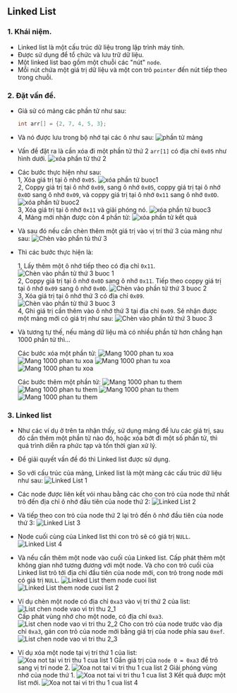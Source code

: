 ## Linked List

### 1.  Khái niệm.

-   Linked list là một cấu trúc dữ liệu trong lập trình máy tính.
-   Được sử dụng để tổ chức và lưu trữ dữ liệu.
-   Một linked list bao gồm một chuỗi các "nút" `node`.
-   Mỗi nút chứa một giá trị dữ liệu và một con trỏ `pointer` đến nút tiếp theo trong chuỗi.

### 2.  Đặt vấn đề.

-   Giả sử có mảng các phần tử như sau:
    ```C
    int arr[] = {2, 7, 4, 5, 3};
    ```
-   Và nó được lưu trong bộ nhớ tại các ô như sau:
    ![phần tử mảng](https://github.com/phuongpham1216/advanced_C/blob/main/Bai10_Linked_List/Practice/Slide/arr_1.jpg)

-   Vấn đề đặt ra là cần xóa đi một phần tử thứ 2 ` arr[1] ` có địa chỉ `0x05` như hình dưới.
    ![xóa phần tử thứ 2](https://github.com/phuongpham1216/advanced_C/blob/main/Bai10_Linked_List/Practice/Slide/XoaPhanTuThu2_arr.jpg)
-   Các bước thực hiện như sau:  
    1,  Xóa giá trị tại ô nhớ `0x05`.
        ![xóa phần tử buoc1](https://github.com/phuongpham1216/advanced_C/blob/main/Bai10_Linked_List/Practice/Slide/XoaPhanTuThu2_Buoc1.jpg)  
    2,  Coppy giá trị tại ô nhớ `0x09`, sang ô nhớ `0x05`, coppy giá trị tại ô nhớ `0x0D` sang ô nhớ `0x09`, và coppy giá trị tại ô nhớ `0x11` sang ô nhớ `0x0D`.
        ![xóa phần tử buoc2](https://github.com/phuongpham1216/advanced_C/blob/main/Bai10_Linked_List/Practice/Slide/XoaPhanTuThu2_Buoc2.jpg)  
    3,  Xóa giá trị tại ô nhớ `0x11` và giải phóng nó.
        ![xóa phần tử buoc3](https://github.com/phuongpham1216/advanced_C/blob/main/Bai10_Linked_List/Practice/Slide/XoaPhanTuThu2_Buoc3.jpg)  
    4,  Mảng mới nhận được còn 4 phần tử:
        ![xóa phần tử kết quả](https://github.com/phuongpham1216/advanced_C/blob/main/Bai10_Linked_List/Practice/Slide/XoaPhanTuThu2_KetQua.jpg)

-   Và sau đó nếu cần chèn thêm một giá trị vào vị trí thứ 3 của mảng như sau:
    ![Chèn vào phẩn tủ thứ 3](https://github.com/phuongpham1216/advanced_C/blob/main/Bai10_Linked_List/Practice/Slide/ChenVaoPhanTuThu3.jpg)  
-   Thì các bước thực hiện là:

    1,  Lấy thêm một ô nhớ tiếp theo có địa chỉ `0x11`.
        ![Chèn vào phần tử thứ 3 buoc 1](https://github.com/phuongpham1216/advanced_C/blob/main/Bai10_Linked_List/Practice/Slide/ChenVaoPhanTuThu3_Buoc1.jpg)  
    2,  Coppy giá trị tại ô nhớ `0x0D` sang ô nhớ `0x11`. Tiếp theo coppy giá trị tại ô nhớ `0x09` sang ô nhớ `0x0D`.
        ![Chèn vào phần tử thứ 3 buoc 2](https://github.com/phuongpham1216/advanced_C/blob/main/Bai10_Linked_List/Practice/Slide/ChenVaoPhanTuThu3_Buoc2.jpg)  
    3,  Xóa giá trị tại ô nhớ thứ 3 có địa chỉ `0x09`.
        ![Chèn vào phần tử thứ 3 buoc 3](https://github.com/phuongpham1216/advanced_C/blob/main/Bai10_Linked_List/Practice/Slide/ChenVaoPhanTuThu3_Buoc3.jpg)  
    4,  Ghi giá trị cần thêm vào ô nhớ thứ 3 tại địa chỉ `0x09`. Sẽ nhận được một mảng mới có giá trị như sau:
        ![Chèn vào phần tử thứ 3 buoc 3](https://github.com/phuongpham1216/advanced_C/blob/main/Bai10_Linked_List/Practice/Slide/ChenVaoPhanTuThu3_KetQua.jpg)  

-   Và tương tự thế, nếu mảng dữ liệu mà có nhiều phần tử hơn chẳng hạn 1000 phần tử thì...

    Các bước xóa một phần tử:
    ![Mang 1000 phan tu xoa](https://github.com/phuongpham1216/advanced_C/blob/main/Bai10_Linked_List/Practice/Slide/Mang1000_Xoa1.jpg)
    ![Mang 1000 phan tu xoa](https://github.com/phuongpham1216/advanced_C/blob/main/Bai10_Linked_List/Practice/Slide/Mang1000_Xoa2.jpg)
    ![Mang 1000 phan tu xoa](https://github.com/phuongpham1216/advanced_C/blob/main/Bai10_Linked_List/Practice/Slide/Mang1000_Xoa3.jpg)
    ![Mang 1000 phan tu xoa](https://github.com/phuongpham1216/advanced_C/blob/main/Bai10_Linked_List/Practice/Slide/Mang1000_Xoa4.jpg)

    Các bước thêm một phần tử:
    ![Mang 1000 phan tu them](https://github.com/phuongpham1216/advanced_C/blob/main/Bai10_Linked_List/Practice/Slide/Mang1000_Them1.jpg)
    ![Mang 1000 phan tu them](https://github.com/phuongpham1216/advanced_C/blob/main/Bai10_Linked_List/Practice/Slide/Mang1000_Them2.jpg)
    ![Mang 1000 phan tu them](https://github.com/phuongpham1216/advanced_C/blob/main/Bai10_Linked_List/Practice/Slide/Mang1000_Them3.jpg)
    ![Mang 1000 phan tu them](https://github.com/phuongpham1216/advanced_C/blob/main/Bai10_Linked_List/Practice/Slide/Mang1000_Them4.jpg)

### 3.  Linked list
-   Như các ví dụ ở trên ta nhận thấy, sử dụng mảng để lưu các giá trị, sau đó cần thêm một phần tử nào đó, hoặc xóa bớt đi một số phần tử, thì quá trình diễn ra phức tạp và tốn thời gian xử lý.
-   Để giải quyết vấn đề đó thì Linked list được sử dụng.
-   So với cấu trúc của mảng, Linked list là một mảng các cấu trúc dữ liệu như sau:
    ![Linked List 1](https://github.com/phuongpham1216/advanced_C/blob/main/Bai10_Linked_List/Practice/Slide/Linked_list_1.jpg)
-   Các node được liên kết vói nhau bằng các cho con trỏ của node thứ nhất trỏ đến địa chỉ ô nhớ đầu tiên của node thứ 2:
    ![Linked List 2](https://github.com/phuongpham1216/advanced_C/blob/main/Bai10_Linked_List/Practice/Slide/Linked_list_2.jpg)
-   Và tiếp theo con trỏ của node thứ 2 lại trỏ đến ô nhớ đầu tiên của node thứ 3:
    ![Linked List 3](https://github.com/phuongpham1216/advanced_C/blob/main/Bai10_Linked_List/Practice/Slide/Linked_list_3.jpg)
-   Node cuối cùng của Linked list thì con trỏ sẽ có giá trị `NULL`.
    ![Linked List 4](https://github.com/phuongpham1216/advanced_C/blob/main/Bai10_Linked_List/Practice/Slide/Linked_list_4.jpg)

-   Và nếu cần thêm một node vào cuối của Linked list. Cấp phát thêm một không gian nhớ tương đương với một node. Và cho con trỏ cuối của Linked list trỏ tới địa chỉ đầu tiên của node mới, con trỏ trong node mới có giá trị `NULL`.
    ![Linked List them node cuoi list](https://github.com/phuongpham1216/advanced_C/blob/main/Bai10_Linked_List/Practice/Slide/Linked_list_Them_Node_Cuoi_List.jpg)
    ![Linked List them node cuoi list 2](https://github.com/phuongpham1216/advanced_C/blob/main/Bai10_Linked_List/Practice/Slide/Linked_list_Them_Node_Cuoi_List_2.jpg)

-   Ví dụ chèn một node có địa chỉ `0xa3` vào vị trí thứ 2 của list:
    ![List chen node vao vi tri thu 2_1](https://github.com/phuongpham1216/advanced_C/blob/main/Bai10_Linked_List/Practice/Slide/List_Chen_Vi_Tri_Thu_2_1.jpg)  
        Cấp phát vùng nhớ cho một node, có địa chỉ `0xa3`.
    ![List chen node vao vi tri thu 2_2](https://github.com/phuongpham1216/advanced_C/blob/main/Bai10_Linked_List/Practice/Slide/List_Chen_Vi_Tri_Thu_2_2.jpg)
        Cho con trỏ của node trước vào địa chỉ `0xa3`, gán con trỏ của node mới bằng giá trị của node phía sau `0xef`.
    ![List chen node vao vi tri thu 2_3](https://github.com/phuongpham1216/advanced_C/blob/main/Bai10_Linked_List/Practice/Slide/List_Chen_Vi_Tri_Thu_2_3.jpg)

-   Ví dụ xóa một node tại vị trí thứ 1 của list:
    ![Xoa not tai vi tri thu 1 cua list 1](https://github.com/phuongpham1216/advanced_C/blob/main/Bai10_Linked_List/Practice/Slide/Xoa_Node_Tai_Vi_Tri_Thu_1_List_1.jpg)
        Gắn giá trị của `node 0 = 0xa3` để trỏ sang vị trí node 2.
    ![Xoa not tai vi tri thu 1 cua list 2](https://github.com/phuongpham1216/advanced_C/blob/main/Bai10_Linked_List/Practice/Slide/Xoa_Node_Tai_Vi_Tri_Thu_1_List_2.jpg)
        Giải phóng vùng nhớ của node thứ 1.
    ![Xoa not tai vi tri thu 1 cua list 3](https://github.com/phuongpham1216/advanced_C/blob/main/Bai10_Linked_List/Practice/Slide/Xoa_Node_Tai_Vi_Tri_Thu_1_List_3.jpg)
        Kết quả được một list mới.
    ![Xoa not tai vi tri thu 1 cua list 4](https://github.com/phuongpham1216/advanced_C/blob/main/Bai10_Linked_List/Practice/Slide/Xoa_Node_Tai_Vi_Tri_Thu_1_List_4.jpg)
    
